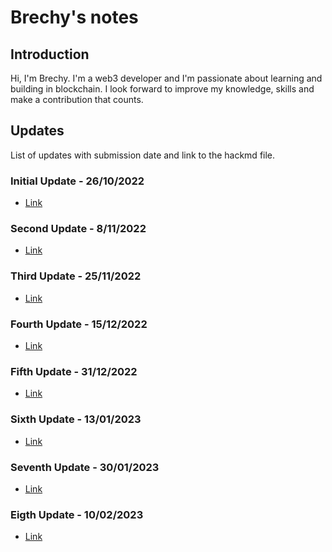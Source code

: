 # Brechy's notes

## Introduction

Hi, I'm Brechy. I'm a web3 developer and I'm passionate about learning and building in blockchain. I look forward to improve my knowledge, skills and make a contribution that counts.

## Updates

List of updates with submission date and link to the hackmd file.

### Initial Update - 26/10/2022

 - [Link](https://hackmd.io/@brech1/epf-update-1)

### Second Update - 8/11/2022

 - [Link](https://hackmd.io/@brech1/epf-update-2)

### Third Update - 25/11/2022

 - [Link](https://hackmd.io/@brech1/epf-update-3)

### Fourth Update - 15/12/2022

 - [Link](https://hackmd.io/@brech1/epf-update-4)

### Fifth Update - 31/12/2022

 - [Link](https://hackmd.io/@brech1/epf-update-5)

### Sixth Update - 13/01/2023

 - [Link](https://hackmd.io/@brech1/epf-update-6)

### Seventh Update - 30/01/2023

 - [Link](https://hackmd.io/@brech1/epf-update-7)

### Eigth Update - 10/02/2023

 - [Link](https://hackmd.io/@brech1/epf-update-8)
